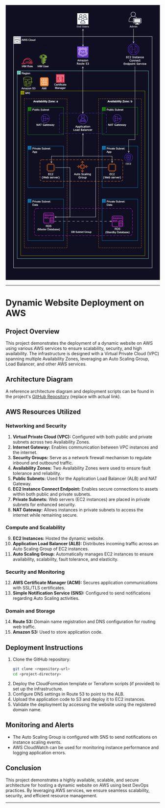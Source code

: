 ![Alt text](Host_a_Dynamic_Web_App_on_AWS.png)

---

# Dynamic Website Deployment on AWS

## Project Overview
This project demonstrates the deployment of a dynamic website on AWS using various AWS services to ensure scalability, security, and high availability. The infrastructure is designed with a Virtual Private Cloud (VPC) spanning multiple Availability Zones, leveraging an Auto Scaling Group, Load Balancer, and other AWS services.

## Architecture Diagram
A reference architecture diagram and deployment scripts can be found in the project's [GitHub Repository](#) (replace with actual link).

## AWS Resources Utilized
### **Networking and Security**
1. **Virtual Private Cloud (VPC):** Configured with both public and private subnets across two Availability Zones.
2. **Internet Gateway:** Enables communication between VPC instances and the internet.
3. **Security Groups:** Serve as a network firewall mechanism to regulate inbound and outbound traffic.
4. **Availability Zones:** Two Availability Zones were used to ensure fault tolerance and reliability.
5. **Public Subnets:** Used for the Application Load Balancer (ALB) and NAT Gateway.
6. **EC2 Instance Connect Endpoint:** Enables secure connections to assets within both public and private subnets.
7. **Private Subnets:** Web servers (EC2 instances) are placed in private subnets for enhanced security.
8. **NAT Gateway:** Allows instances in private subnets to access the internet while remaining secure.

### **Compute and Scalability**
9. **EC2 Instances:** Hosted the dynamic website.
10. **Application Load Balancer (ALB):** Distributes incoming traffic across an Auto Scaling Group of EC2 instances.
11. **Auto Scaling Group:** Automatically manages EC2 instances to ensure availability, scalability, fault tolerance, and elasticity.

### **Security and Monitoring**
12. **AWS Certificate Manager (ACM):** Secures application communications with SSL/TLS certificates.
13. **Simple Notification Service (SNS):** Configured to send notifications regarding Auto Scaling activities.

### **Domain and Storage**
14. **Route 53:** Domain name registration and DNS configuration for routing web traffic.
15. **Amazon S3:** Used to store application code.

## Deployment Instructions
1. Clone the GitHub repository:
   ```sh
   git clone <repository-url>
   cd <project-directory>
   ```
2. Deploy the CloudFormation template or Terraform scripts (if provided) to set up the infrastructure.
3. Configure DNS settings in Route 53 to point to the ALB.
4. Upload the application code to S3 and deploy it to EC2 instances.
5. Validate the deployment by accessing the website using the registered domain name.

## Monitoring and Alerts
- The Auto Scaling Group is configured with SNS to send notifications on instance scaling events.
- AWS CloudWatch can be used for monitoring instance performance and logging application errors.

## Conclusion
This project demonstrates a highly available, scalable, and secure architecture for hosting a dynamic website on AWS using best DevOps practices. By leveraging AWS services, we ensure seamless scalability, security, and efficient resource management.

---



